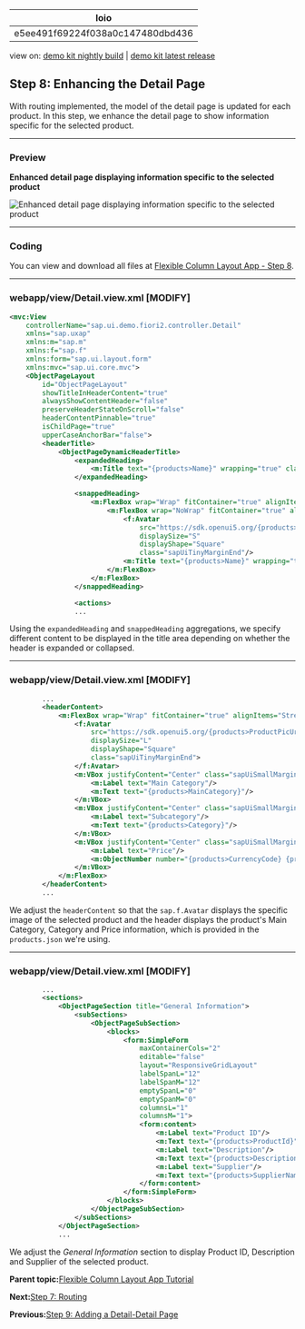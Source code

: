 <!-- loioe5ee491f69224f038a0c147480dbd436 -->

| loio |
| -----|
| e5ee491f69224f038a0c147480dbd436 |

<div id="loio">

view on: [demo kit nightly build](https://sdk.openui5.org/nightly/#/topic/e5ee491f69224f038a0c147480dbd436) | [demo kit latest release](https://sdk.openui5.org/topic/e5ee491f69224f038a0c147480dbd436)</div>

## Step 8: Enhancing the Detail Page

With routing implemented, the model of the detail page is updated for each product. In this step, we enhance the detail page to show information specific for the selected product.

***

<a name="loioe5ee491f69224f038a0c147480dbd436__section_yfh_d31_12b"/>

### Preview

  
  
**Enhanced detail page displaying information specific to the selected product**

![](images/loiob687506e7e55437193741a31ff739b7b_LowRes.gif "Enhanced detail page displaying information specific to the selected
					product")

***

<a name="loioe5ee491f69224f038a0c147480dbd436__section_fd2_4dd_lbb"/>

### Coding

You can view and download all files at [Flexible Column Layout App - Step 8](https://sdk.openui5.org/sample/sap.f.tutorial.fiori2.08/preview).

***

<a name="loioe5ee491f69224f038a0c147480dbd436__section_hml_l4j_l4b"/>

### webapp/view/Detail.view.xml \[MODIFY\]

```xml
<mvc:View
	controllerName="sap.ui.demo.fiori2.controller.Detail"
	xmlns="sap.uxap"
	xmlns:m="sap.m"
	xmlns:f="sap.f"
	xmlns:form="sap.ui.layout.form"
	xmlns:mvc="sap.ui.core.mvc">
	<ObjectPageLayout
		id="ObjectPageLayout"
		showTitleInHeaderContent="true"
		alwaysShowContentHeader="false"
		preserveHeaderStateOnScroll="false"
		headerContentPinnable="true"
		isChildPage="true"
		upperCaseAnchorBar="false">
		<headerTitle>
			<ObjectPageDynamicHeaderTitle>
				<expandedHeading>
					<m:Title text="{products>Name}" wrapping="true" class="sapUiSmallMarginEnd"/>
				</expandedHeading>

				<snappedHeading>
					<m:FlexBox wrap="Wrap" fitContainer="true" alignItems="Center">
						<m:FlexBox wrap="NoWrap" fitContainer="true" alignItems="Center" class="sapUiTinyMarginEnd">
							<f:Avatar
								src="https://sdk.openui5.org/{products>ProductPicUrl}"
								displaySize="S"
								displayShape="Square"
								class="sapUiTinyMarginEnd"/>
							<m:Title text="{products>Name}" wrapping="true"/>
						</m:FlexBox>
					</m:FlexBox>
				</snappedHeading>

				<actions>
				...
```

Using the `expandedHeading` and `snappedHeading` aggregations, we specify different content to be displayed in the title area depending on whether the header is expanded or collapsed.

***

<a name="loioe5ee491f69224f038a0c147480dbd436__section_aym_k4j_l4b"/>

### webapp/view/Detail.view.xml \[MODIFY\]

```xml
		...
		<headerContent>
			<m:FlexBox wrap="Wrap" fitContainer="true" alignItems="Stretch">
				<f:Avatar
					src="https://sdk.openui5.org/{products>ProductPicUrl}"
					displaySize="L"
					displayShape="Square"
					class="sapUiTinyMarginEnd">
				</f:Avatar>
				<m:VBox justifyContent="Center" class="sapUiSmallMarginEnd">
					<m:Label text="Main Category"/>
					<m:Text text="{products>MainCategory}"/>
				</m:VBox>
				<m:VBox justifyContent="Center" class="sapUiSmallMarginEnd">
					<m:Label text="Subcategory"/>
					<m:Text text="{products>Category}"/>
				</m:VBox>
				<m:VBox justifyContent="Center" class="sapUiSmallMarginEnd">
					<m:Label text="Price"/>
					<m:ObjectNumber number="{products>CurrencyCode} {products>Price}" emphasized="false"/>
				</m:VBox>
			</m:FlexBox>
		</headerContent>
		...
```

We adjust the `headerContent` so that the `sap.f.Avatar` displays the specific image of the selected product and the header displays the product's Main Category, Category and Price information, which is provided in the `products.json` we're using.

***

<a name="loioe5ee491f69224f038a0c147480dbd436__section_b2m_j4j_l4b"/>

### webapp/view/Detail.view.xml \[MODIFY\]

```xml
		...
		<sections>
			<ObjectPageSection title="General Information">
				<subSections>
					<ObjectPageSubSection>
						<blocks>
							<form:SimpleForm
								maxContainerCols="2"
								editable="false"
								layout="ResponsiveGridLayout"
								labelSpanL="12"
								labelSpanM="12"
								emptySpanL="0"
								emptySpanM="0"
								columnsL="1"
								columnsM="1">
								<form:content>
									<m:Label text="Product ID"/>
									<m:Text text="{products>ProductId}"/>
									<m:Label text="Description"/>
									<m:Text text="{products>Description}"/>
									<m:Label text="Supplier"/>
									<m:Text text="{products>SupplierName}"/>
								</form:content>
							</form:SimpleForm>
						</blocks>
					</ObjectPageSubSection>
				</subSections>
			</ObjectPageSection>
			...
```

We adjust the *General Information* section to display Product ID, Description and Supplier of the selected product.

**Parent topic:**[Flexible Column Layout App Tutorial](Flexible_Column_Layout_App_Tutorial_c4de2df.md "In this tutorial, we showcase how to structure your OpenUI5 app using the layout patterns that comply with the SAP Fiori design guidelines.")

**Next:**[Step 7: Routing](Step_7_Routing_7f65131.md "In this step, we utilize the sap.f.routing.Router.")

**Previous:**[Step 9: Adding a Detail-Detail Page](Step_9_Adding_a_Detail_Detail_Page_e4d21fd.md "In this step, we create a detail-detail page using sap.f.DynamicPage, which is opened by choosing a supplier from the detail page.")

